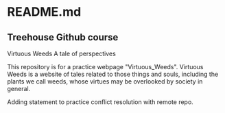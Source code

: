 # README.md
## Treehouse Github course
Virtuous Weeds
A tale of perspectives

This repository is for a practice webpage "Virtuous_Weeds".
Virtuous Weeds is a website of tales related to those things and souls, including 
the plants we call weeds, whose virtues may be overlooked by society in general.

Adding statement to practice conflict resolution with remote repo.
